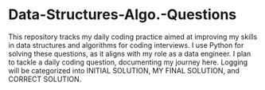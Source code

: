# Data-Structures-Algo.-Questions
This repository tracks my daily coding practice aimed at improving my skills in data structures and algorithms for coding interviews. I use Python for solving these questions, as it aligns with my role as a data engineer. 
I plan to tackle a daily coding question, documenting my journey here. Logging will be categorized into INITIAL SOLUTION, MY FINAL SOLUTION, and CORRECT SOLUTION.
